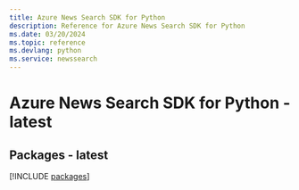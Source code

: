 ```yaml
---
title: Azure News Search SDK for Python
description: Reference for Azure News Search SDK for Python
ms.date: 03/20/2024
ms.topic: reference
ms.devlang: python
ms.service: newssearch
---
```

# Azure News Search SDK for Python - latest
## Packages - latest
[!INCLUDE [packages](news-search-index.md)]